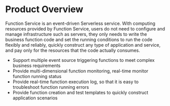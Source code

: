 # Product Overview

Function Service is an event-driven Serverless service. With computing resources provided by Function Service, users do not need to configure and manage infrastructure such as servers, they only needs to write the business function code and set the running conditions to run the code flexibly and reliably, quickly construct any type of application and service, and pay only for the resources that the code actually consumes.

* Support multiple event source triggering functions to meet complex business requirements
* Provide multi-dimensional function monitoring, real-time monitor function running status
* Provide real-time function execution log, so that it is easy to troubleshoot function running errors
* Provide function creation and test templates to quickly construct application scenarios
